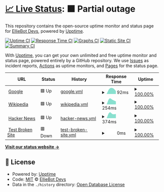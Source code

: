 # [📈 Live Status](https://EllieBotDevs.github.io/Ellie-status): <!--live status--> **🟧 Partial outage**

This repository contains the open-source uptime monitor and status page for [EllieBot Devs](https://elliebot.emotionchild.com), powered by [Upptime](https://github.com/upptime/upptime).

[![Uptime CI](https://github.com/EllieBotDevs/Ellie-status/workflows/Uptime%20CI/badge.svg)](https://github.com/EllieBotDevs/Ellie-status/actions?query=workflow%3A%22Uptime+CI%22)
[![Response Time CI](https://github.com/EllieBotDevs/Ellie-status/workflows/Response%20Time%20CI/badge.svg)](https://github.com/EllieBotDevs/Ellie-status/actions?query=workflow%3A%22Response+Time+CI%22)
[![Graphs CI](https://github.com/EllieBotDevs/Ellie-status/workflows/Graphs%20CI/badge.svg)](https://github.com/EllieBotDevs/Ellie-status/actions?query=workflow%3A%22Graphs+CI%22)
[![Static Site CI](https://github.com/EllieBotDevs/Ellie-status/workflows/Static%20Site%20CI/badge.svg)](https://github.com/EllieBotDevs/Ellie-status/actions?query=workflow%3A%22Static+Site+CI%22)
[![Summary CI](https://github.com/EllieBotDevs/Ellie-status/workflows/Summary%20CI/badge.svg)](https://github.com/EllieBotDevs/Ellie-status/actions?query=workflow%3A%22Summary+CI%22)

With [Upptime](https://upptime.js.org), you can get your own unlimited and free uptime monitor and status page, powered entirely by a GitHub repository. We use [Issues](https://github.com/EllieBotDevs/Ellie-status/issues) as incident reports, [Actions](https://github.com/EllieBotDevs/Ellie-status/actions) as uptime monitors, and [Pages](https://EllieBotDevs.github.io/Ellie-status) for the status page.

<!--start: status pages-->
<!-- This summary is generated by Upptime (https://github.com/upptime/upptime) -->
<!-- Do not edit this manually, your changes will be overwritten -->
<!-- prettier-ignore -->
| URL | Status | History | Response Time | Uptime |
| --- | ------ | ------- | ------------- | ------ |
| <img alt="" src="https://favicons.githubusercontent.com/www.google.com" height="13"> [Google](https://www.google.com) | 🟩 Up | [google.yml](https://github.com/EllieBotDevs/Ellie-status/commits/HEAD/history/google.yml) | <details><summary><img alt="Response time graph" src="./graphs/google/response-time-week.png" height="20"> 92ms</summary><br><a href="https://EllieBotDevs.github.io/Ellie-status/history/google"><img alt="Response time 92" src="https://img.shields.io/endpoint?url=https%3A%2F%2Fraw.githubusercontent.com%2FEllieBotDevs%2FEllie-status%2FHEAD%2Fapi%2Fgoogle%2Fresponse-time.json"></a><br><a href="https://EllieBotDevs.github.io/Ellie-status/history/google"><img alt="24-hour response time 92" src="https://img.shields.io/endpoint?url=https%3A%2F%2Fraw.githubusercontent.com%2FEllieBotDevs%2FEllie-status%2FHEAD%2Fapi%2Fgoogle%2Fresponse-time-day.json"></a><br><a href="https://EllieBotDevs.github.io/Ellie-status/history/google"><img alt="7-day response time 92" src="https://img.shields.io/endpoint?url=https%3A%2F%2Fraw.githubusercontent.com%2FEllieBotDevs%2FEllie-status%2FHEAD%2Fapi%2Fgoogle%2Fresponse-time-week.json"></a><br><a href="https://EllieBotDevs.github.io/Ellie-status/history/google"><img alt="30-day response time 92" src="https://img.shields.io/endpoint?url=https%3A%2F%2Fraw.githubusercontent.com%2FEllieBotDevs%2FEllie-status%2FHEAD%2Fapi%2Fgoogle%2Fresponse-time-month.json"></a><br><a href="https://EllieBotDevs.github.io/Ellie-status/history/google"><img alt="1-year response time 92" src="https://img.shields.io/endpoint?url=https%3A%2F%2Fraw.githubusercontent.com%2FEllieBotDevs%2FEllie-status%2FHEAD%2Fapi%2Fgoogle%2Fresponse-time-year.json"></a></details> | <details><summary><a href="https://EllieBotDevs.github.io/Ellie-status/history/google">100.00%</a></summary><a href="https://EllieBotDevs.github.io/Ellie-status/history/google"><img alt="All-time uptime 100.00%" src="https://img.shields.io/endpoint?url=https%3A%2F%2Fraw.githubusercontent.com%2FEllieBotDevs%2FEllie-status%2FHEAD%2Fapi%2Fgoogle%2Fuptime.json"></a><br><a href="https://EllieBotDevs.github.io/Ellie-status/history/google"><img alt="24-hour uptime 100.00%" src="https://img.shields.io/endpoint?url=https%3A%2F%2Fraw.githubusercontent.com%2FEllieBotDevs%2FEllie-status%2FHEAD%2Fapi%2Fgoogle%2Fuptime-day.json"></a><br><a href="https://EllieBotDevs.github.io/Ellie-status/history/google"><img alt="7-day uptime 100.00%" src="https://img.shields.io/endpoint?url=https%3A%2F%2Fraw.githubusercontent.com%2FEllieBotDevs%2FEllie-status%2FHEAD%2Fapi%2Fgoogle%2Fuptime-week.json"></a><br><a href="https://EllieBotDevs.github.io/Ellie-status/history/google"><img alt="30-day uptime 100.00%" src="https://img.shields.io/endpoint?url=https%3A%2F%2Fraw.githubusercontent.com%2FEllieBotDevs%2FEllie-status%2FHEAD%2Fapi%2Fgoogle%2Fuptime-month.json"></a><br><a href="https://EllieBotDevs.github.io/Ellie-status/history/google"><img alt="1-year uptime 100.00%" src="https://img.shields.io/endpoint?url=https%3A%2F%2Fraw.githubusercontent.com%2FEllieBotDevs%2FEllie-status%2FHEAD%2Fapi%2Fgoogle%2Fuptime-year.json"></a></details>
| <img alt="" src="https://favicons.githubusercontent.com/en.wikipedia.org" height="13"> [Wikipedia](https://en.wikipedia.org) | 🟩 Up | [wikipedia.yml](https://github.com/EllieBotDevs/Ellie-status/commits/HEAD/history/wikipedia.yml) | <details><summary><img alt="Response time graph" src="./graphs/wikipedia/response-time-week.png" height="20"> 254ms</summary><br><a href="https://EllieBotDevs.github.io/Ellie-status/history/wikipedia"><img alt="Response time 254" src="https://img.shields.io/endpoint?url=https%3A%2F%2Fraw.githubusercontent.com%2FEllieBotDevs%2FEllie-status%2FHEAD%2Fapi%2Fwikipedia%2Fresponse-time.json"></a><br><a href="https://EllieBotDevs.github.io/Ellie-status/history/wikipedia"><img alt="24-hour response time 254" src="https://img.shields.io/endpoint?url=https%3A%2F%2Fraw.githubusercontent.com%2FEllieBotDevs%2FEllie-status%2FHEAD%2Fapi%2Fwikipedia%2Fresponse-time-day.json"></a><br><a href="https://EllieBotDevs.github.io/Ellie-status/history/wikipedia"><img alt="7-day response time 254" src="https://img.shields.io/endpoint?url=https%3A%2F%2Fraw.githubusercontent.com%2FEllieBotDevs%2FEllie-status%2FHEAD%2Fapi%2Fwikipedia%2Fresponse-time-week.json"></a><br><a href="https://EllieBotDevs.github.io/Ellie-status/history/wikipedia"><img alt="30-day response time 254" src="https://img.shields.io/endpoint?url=https%3A%2F%2Fraw.githubusercontent.com%2FEllieBotDevs%2FEllie-status%2FHEAD%2Fapi%2Fwikipedia%2Fresponse-time-month.json"></a><br><a href="https://EllieBotDevs.github.io/Ellie-status/history/wikipedia"><img alt="1-year response time 254" src="https://img.shields.io/endpoint?url=https%3A%2F%2Fraw.githubusercontent.com%2FEllieBotDevs%2FEllie-status%2FHEAD%2Fapi%2Fwikipedia%2Fresponse-time-year.json"></a></details> | <details><summary><a href="https://EllieBotDevs.github.io/Ellie-status/history/wikipedia">100.00%</a></summary><a href="https://EllieBotDevs.github.io/Ellie-status/history/wikipedia"><img alt="All-time uptime 100.00%" src="https://img.shields.io/endpoint?url=https%3A%2F%2Fraw.githubusercontent.com%2FEllieBotDevs%2FEllie-status%2FHEAD%2Fapi%2Fwikipedia%2Fuptime.json"></a><br><a href="https://EllieBotDevs.github.io/Ellie-status/history/wikipedia"><img alt="24-hour uptime 100.00%" src="https://img.shields.io/endpoint?url=https%3A%2F%2Fraw.githubusercontent.com%2FEllieBotDevs%2FEllie-status%2FHEAD%2Fapi%2Fwikipedia%2Fuptime-day.json"></a><br><a href="https://EllieBotDevs.github.io/Ellie-status/history/wikipedia"><img alt="7-day uptime 100.00%" src="https://img.shields.io/endpoint?url=https%3A%2F%2Fraw.githubusercontent.com%2FEllieBotDevs%2FEllie-status%2FHEAD%2Fapi%2Fwikipedia%2Fuptime-week.json"></a><br><a href="https://EllieBotDevs.github.io/Ellie-status/history/wikipedia"><img alt="30-day uptime 100.00%" src="https://img.shields.io/endpoint?url=https%3A%2F%2Fraw.githubusercontent.com%2FEllieBotDevs%2FEllie-status%2FHEAD%2Fapi%2Fwikipedia%2Fuptime-month.json"></a><br><a href="https://EllieBotDevs.github.io/Ellie-status/history/wikipedia"><img alt="1-year uptime 100.00%" src="https://img.shields.io/endpoint?url=https%3A%2F%2Fraw.githubusercontent.com%2FEllieBotDevs%2FEllie-status%2FHEAD%2Fapi%2Fwikipedia%2Fuptime-year.json"></a></details>
| <img alt="" src="https://favicons.githubusercontent.com/news.ycombinator.com" height="13"> [Hacker News](https://news.ycombinator.com) | 🟩 Up | [hacker-news.yml](https://github.com/EllieBotDevs/Ellie-status/commits/HEAD/history/hacker-news.yml) | <details><summary><img alt="Response time graph" src="./graphs/hacker-news/response-time-week.png" height="20"> 374ms</summary><br><a href="https://EllieBotDevs.github.io/Ellie-status/history/hacker-news"><img alt="Response time 374" src="https://img.shields.io/endpoint?url=https%3A%2F%2Fraw.githubusercontent.com%2FEllieBotDevs%2FEllie-status%2FHEAD%2Fapi%2Fhacker-news%2Fresponse-time.json"></a><br><a href="https://EllieBotDevs.github.io/Ellie-status/history/hacker-news"><img alt="24-hour response time 374" src="https://img.shields.io/endpoint?url=https%3A%2F%2Fraw.githubusercontent.com%2FEllieBotDevs%2FEllie-status%2FHEAD%2Fapi%2Fhacker-news%2Fresponse-time-day.json"></a><br><a href="https://EllieBotDevs.github.io/Ellie-status/history/hacker-news"><img alt="7-day response time 374" src="https://img.shields.io/endpoint?url=https%3A%2F%2Fraw.githubusercontent.com%2FEllieBotDevs%2FEllie-status%2FHEAD%2Fapi%2Fhacker-news%2Fresponse-time-week.json"></a><br><a href="https://EllieBotDevs.github.io/Ellie-status/history/hacker-news"><img alt="30-day response time 374" src="https://img.shields.io/endpoint?url=https%3A%2F%2Fraw.githubusercontent.com%2FEllieBotDevs%2FEllie-status%2FHEAD%2Fapi%2Fhacker-news%2Fresponse-time-month.json"></a><br><a href="https://EllieBotDevs.github.io/Ellie-status/history/hacker-news"><img alt="1-year response time 374" src="https://img.shields.io/endpoint?url=https%3A%2F%2Fraw.githubusercontent.com%2FEllieBotDevs%2FEllie-status%2FHEAD%2Fapi%2Fhacker-news%2Fresponse-time-year.json"></a></details> | <details><summary><a href="https://EllieBotDevs.github.io/Ellie-status/history/hacker-news">100.00%</a></summary><a href="https://EllieBotDevs.github.io/Ellie-status/history/hacker-news"><img alt="All-time uptime 100.00%" src="https://img.shields.io/endpoint?url=https%3A%2F%2Fraw.githubusercontent.com%2FEllieBotDevs%2FEllie-status%2FHEAD%2Fapi%2Fhacker-news%2Fuptime.json"></a><br><a href="https://EllieBotDevs.github.io/Ellie-status/history/hacker-news"><img alt="24-hour uptime 100.00%" src="https://img.shields.io/endpoint?url=https%3A%2F%2Fraw.githubusercontent.com%2FEllieBotDevs%2FEllie-status%2FHEAD%2Fapi%2Fhacker-news%2Fuptime-day.json"></a><br><a href="https://EllieBotDevs.github.io/Ellie-status/history/hacker-news"><img alt="7-day uptime 100.00%" src="https://img.shields.io/endpoint?url=https%3A%2F%2Fraw.githubusercontent.com%2FEllieBotDevs%2FEllie-status%2FHEAD%2Fapi%2Fhacker-news%2Fuptime-week.json"></a><br><a href="https://EllieBotDevs.github.io/Ellie-status/history/hacker-news"><img alt="30-day uptime 100.00%" src="https://img.shields.io/endpoint?url=https%3A%2F%2Fraw.githubusercontent.com%2FEllieBotDevs%2FEllie-status%2FHEAD%2Fapi%2Fhacker-news%2Fuptime-month.json"></a><br><a href="https://EllieBotDevs.github.io/Ellie-status/history/hacker-news"><img alt="1-year uptime 100.00%" src="https://img.shields.io/endpoint?url=https%3A%2F%2Fraw.githubusercontent.com%2FEllieBotDevs%2FEllie-status%2FHEAD%2Fapi%2Fhacker-news%2Fuptime-year.json"></a></details>
| <img alt="" src="https://favicons.githubusercontent.com/thissitedoesnotexist.koj.co" height="13"> [Test Broken Site](https://thissitedoesnotexist.koj.co) | 🟥 Down | [test-broken-site.yml](https://github.com/EllieBotDevs/Ellie-status/commits/HEAD/history/test-broken-site.yml) | <details><summary><img alt="Response time graph" src="./graphs/test-broken-site/response-time-week.png" height="20"> 0ms</summary><br><a href="https://EllieBotDevs.github.io/Ellie-status/history/test-broken-site"><img alt="Response time 0" src="https://img.shields.io/endpoint?url=https%3A%2F%2Fraw.githubusercontent.com%2FEllieBotDevs%2FEllie-status%2FHEAD%2Fapi%2Ftest-broken-site%2Fresponse-time.json"></a><br><a href="https://EllieBotDevs.github.io/Ellie-status/history/test-broken-site"><img alt="24-hour response time 0" src="https://img.shields.io/endpoint?url=https%3A%2F%2Fraw.githubusercontent.com%2FEllieBotDevs%2FEllie-status%2FHEAD%2Fapi%2Ftest-broken-site%2Fresponse-time-day.json"></a><br><a href="https://EllieBotDevs.github.io/Ellie-status/history/test-broken-site"><img alt="7-day response time 0" src="https://img.shields.io/endpoint?url=https%3A%2F%2Fraw.githubusercontent.com%2FEllieBotDevs%2FEllie-status%2FHEAD%2Fapi%2Ftest-broken-site%2Fresponse-time-week.json"></a><br><a href="https://EllieBotDevs.github.io/Ellie-status/history/test-broken-site"><img alt="30-day response time 0" src="https://img.shields.io/endpoint?url=https%3A%2F%2Fraw.githubusercontent.com%2FEllieBotDevs%2FEllie-status%2FHEAD%2Fapi%2Ftest-broken-site%2Fresponse-time-month.json"></a><br><a href="https://EllieBotDevs.github.io/Ellie-status/history/test-broken-site"><img alt="1-year response time 0" src="https://img.shields.io/endpoint?url=https%3A%2F%2Fraw.githubusercontent.com%2FEllieBotDevs%2FEllie-status%2FHEAD%2Fapi%2Ftest-broken-site%2Fresponse-time-year.json"></a></details> | <details><summary><a href="https://EllieBotDevs.github.io/Ellie-status/history/test-broken-site">100.00%</a></summary><a href="https://EllieBotDevs.github.io/Ellie-status/history/test-broken-site"><img alt="All-time uptime 100.00%" src="https://img.shields.io/endpoint?url=https%3A%2F%2Fraw.githubusercontent.com%2FEllieBotDevs%2FEllie-status%2FHEAD%2Fapi%2Ftest-broken-site%2Fuptime.json"></a><br><a href="https://EllieBotDevs.github.io/Ellie-status/history/test-broken-site"><img alt="24-hour uptime 100.00%" src="https://img.shields.io/endpoint?url=https%3A%2F%2Fraw.githubusercontent.com%2FEllieBotDevs%2FEllie-status%2FHEAD%2Fapi%2Ftest-broken-site%2Fuptime-day.json"></a><br><a href="https://EllieBotDevs.github.io/Ellie-status/history/test-broken-site"><img alt="7-day uptime 100.00%" src="https://img.shields.io/endpoint?url=https%3A%2F%2Fraw.githubusercontent.com%2FEllieBotDevs%2FEllie-status%2FHEAD%2Fapi%2Ftest-broken-site%2Fuptime-week.json"></a><br><a href="https://EllieBotDevs.github.io/Ellie-status/history/test-broken-site"><img alt="30-day uptime 100.00%" src="https://img.shields.io/endpoint?url=https%3A%2F%2Fraw.githubusercontent.com%2FEllieBotDevs%2FEllie-status%2FHEAD%2Fapi%2Ftest-broken-site%2Fuptime-month.json"></a><br><a href="https://EllieBotDevs.github.io/Ellie-status/history/test-broken-site"><img alt="1-year uptime 100.00%" src="https://img.shields.io/endpoint?url=https%3A%2F%2Fraw.githubusercontent.com%2FEllieBotDevs%2FEllie-status%2FHEAD%2Fapi%2Ftest-broken-site%2Fuptime-year.json"></a></details>

<!--end: status pages-->

[**Visit our status website →**](https://EllieBotDevs.github.io/Ellie-status)

## 📄 License

- Powered by: [Upptime](https://github.com/upptime/upptime)
- Code: [MIT](./LICENSE) © [EllieBot Devs](https://elliebot.emotionchild.com)
- Data in the `./history` directory: [Open Database License](https://opendatacommons.org/licenses/odbl/1-0/)
